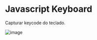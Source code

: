 # Javascript Keyboard
Capturar keycode do teclado.

![image](https://user-images.githubusercontent.com/24597559/161292062-bd94f487-f7ad-4e69-88e3-55f07ce6657e.png)

